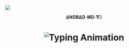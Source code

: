 <a><img src=''/></a><a><img src='https://file.bwmxmd.online/bwmxmd_6ul7n.jpeg'/></a>


<p align="center">                                              𝚫𝚴𝐃𝚩𝚫𝐃-𝚳𝐃-𝛁2

<h1 align="center">
  <img src="https://readme-typing-svg.herokuapp.com?font=Fira+Code&size=25&duration=3000&color=00FF00&background=000000&center=true&vCenter=true&width=600&lines=⚡+𝚫𝚴𝐃𝚩𝚫𝐃+𝚫𝚰;🔥+The+Most+Powerful+WhatsApp+Bot;💻+Crafted+by+𝐀𝐍𝐃𝐑𝐄𝐖+𝐓𝐙🇹🇿;🚀+Next-Gen+Ai+Technology;🇹🇿+Fast+⚡+Secure+🔒+Reliable+✅" alt="Typing Animation">
</h1>
